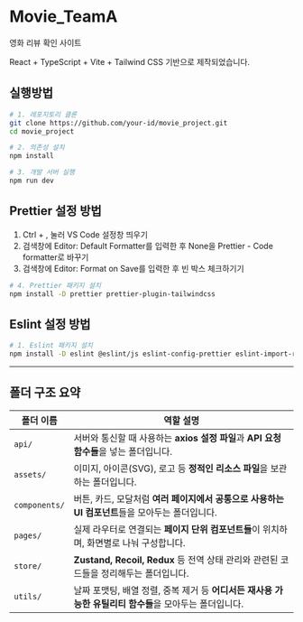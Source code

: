 # Movie_TeamA

영화 리뷰 확인 사이트

React + TypeScript + Vite + Tailwind CSS 기반으로 제작되었습니다.

## 실행방법

```bash
# 1. 레포지토리 클론
git clone https://github.com/your-id/movie_project.git
cd movie_project

# 2. 의존성 설치
npm install

# 3. 개발 서버 실행
npm run dev
```

## Prettier 설정 방법

1. Ctrl + , 눌러 VS Code 설정창 띄우기
2. 검색창에 Editor: Default Formatter를 입력한 후 None을 Prettier - Code formatter로 바꾸기
3. 검색창에 Editor: Format on Save를 입력한 후 빈 박스 체크하기기

```bash
# 4. Prettier 패키지 설치
npm install -D prettier prettier-plugin-tailwindcss
```

## Eslint 설정 방법

```bash
# 1. Eslint 패키지 설치
npm install -D eslint @eslint/js eslint-config-prettier eslint-import-resolver-node eslint-plugin-import eslint-plugin-jsx-a11y eslint-plugin-prettier eslint-plugin-react eslint-plugin-react-hooks eslint-plugin-react-refresh eslint-plugin-tailwindcss prettier typescript-eslint
```

---

## 폴더 구조 요약

| 폴더 이름     | 역할 설명                                                                                              |
| ------------- | ------------------------------------------------------------------------------------------------------ |
| `api/`        | 서버와 통신할 때 사용하는 **axios 설정 파일**과 **API 요청 함수들**을 넣는 폴더입니다.                 |
| `assets/`     | 이미지, 아이콘(SVG), 로고 등 **정적인 리소스 파일**을 보관하는 폴더입니다.                             |
| `components/` | 버튼, 카드, 모달처럼 **여러 페이지에서 공통으로 사용하는 UI 컴포넌트**들을 모아두는 폴더입니다.        |
| `pages/`      | 실제 라우터로 연결되는 **페이지 단위 컴포넌트들**이 위치하며, 화면별로 나눠 구성합니다.                |
| `store/`      | **Zustand, Recoil, Redux** 등 전역 상태 관리와 관련된 코드들을 정리해두는 폴더입니다.                  |
| `utils/`      | 날짜 포맷팅, 배열 정렬, 중복 제거 등 **어디서든 재사용 가능한 유틸리티 함수들**을 모아두는 폴더입니다. |
